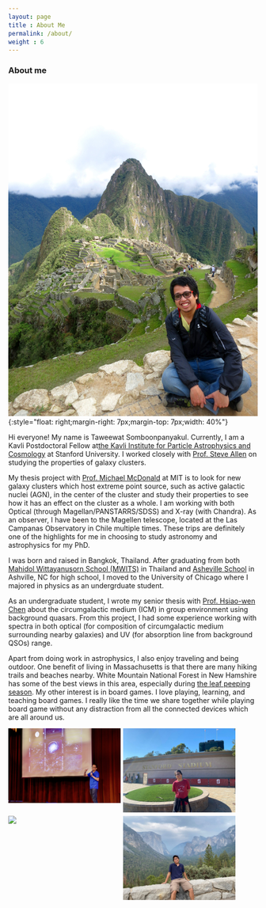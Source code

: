 ```yaml
---
layout: page
title : About Me
permalink: /about/
weight : 6
---
```

<!-- 
<figure><center>
  <img width="500" src="/images/taweewat.jpg"/>
</center></figure> -->

<!--![Boston Skylines](/images/taweewat.jpg)-->

### About me
![Trip to Machu Picchu](/images/11_Machu_Picchu.jpg){:style="float: right;margin-right: 7px;margin-top: 7px;width: 40%"}

Hi everyone! My name is Taweewat Somboonpanyakul. Currently, I am a Kavli Postdoctoral Fellow at[the Kavli Institute for Particle Astrophysics and Cosmology](https://kipac.stanford.edu/) at Stanford University. I worked closely with [Prof. Steve Allen](https://web.stanford.edu/group/xoc/index.html) on studying the properties of galaxy clusters. 

My thesis project with [Prof. Michael McDonald](http://space.mit.edu/~mcdonald/) at MIT is to look for new galaxy clusters which host extreme point source, such as active galactic nuclei (AGN), in the center of the cluster and study their properties to see how it has an effect on the cluster as a whole. I am working with both Optical (through Magellan/PANSTARRS/SDSS) and X-ray (with Chandra). As an observer, I have been to the Magellen telescope, located at the Las Campanas Observatory in Chile multiple times. These trips are definitely one of the highlights for me in choosing to study astronomy and astrophysics for my PhD.

I was born and raised in Bangkok, Thailand. After graduating from both [Mahidol Wittayanusorn School (MWITS)](https://www.mwit.ac.th/mwit-eng/) in Thailand and [Asheville School](http://www.ashevilleschool.org/) in Ashville, NC for high school, I moved to the University of Chicago where I majored in physics as an undergrduate student.

As an undergraduate student, I wrote my senior thesis with [Prof. Hsiao-wen Chen](https://lambda.uchicago.edu/) about the circumgalactic medium (ICM) in group environment using background quasars. From this project, I had some experience working with spectra in both optical (for composition of circumgalactic medium surrounding nearby galaxies) and UV (for absorption line from background QSOs) range.

Apart from doing work in astrophysics, I also enjoy traveling and being outdoor. One benefit of living in Massachusetts is that there are many hiking trails and beaches nearby. White Mountain National Forest in New Hamshire has some of the best views in this area, especially during [the leaf peeping season](https://www.instagram.com/p/CGOHz0CHZ2m/). My other interest is in board games. I love playing, learning, and teaching board games. I really like the time we share together while playing board game without any distraction from all the connected devices which are all around us.
<br>

[<img src="/images/public_talk.jpeg" style="float: left; width: 45%; margin-right: 1%; margin-bottom: 0.5em;">](/images/public_talk.jpeg)
[<img src="/images/stanford.jpg" style="float: left; width: 45%; margin-right: 1%; margin-bottom: 0.5em;">](/images/stanford.jpg)
[<img src="/images/13_Falls.jpg" style="float: left; width: 45%; margin-right: 1%; margin-bottom: 0.5em;">](/images/13_Falls.jpg)
[<img src="/images/yosemite.jpg" style="float: left; width: 45%; margin-right: 1%; margin-bottom: 0.5em;">](/images/yosemite.jpg)
<p style="clear: both;"></p>


<!-- I spent my first two summers working in different astrophysics labs. My first research project was working on strong gravitational lensing with [Prof. Michael Gladders](https://astro.uchicago.edu/people/michael-d-gladders.php). Gravitational lensing was one of the predictions of Einstein's general theory of relativity. My main topic for that project was to test the ability of find such gravitational lensings by creating fake arcs and looking for how many we can detect. My second research topic was transiting exoplanets, which became a popular topic less than twenty years ago. I worked with [Prof. Daniel Fabrycky](http://astro.uchicago.edu/~fabrycky/), using the data from [Kepler Space Telescope](http://kepler.nasa.gov/). My topic on exoplanets is about planets around short period binary stars. In addition,  -->